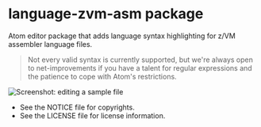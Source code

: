 # language-zvm-asm package

Atom editor package that adds language syntax highlighting for z/VM assembler language files.

> Not every valid syntax is currently supported, but we're always open to net-improvements if you have a talent for regular expressions and the patience to cope with Atom's restrictions.

![Screenshot: editing a sample  file](https://raw.githubusercontent.com/openmainframeproject/atompkg-language-zvm-asm/master/Screenshot.PNG)

* See the NOTICE file for copyrights.
* See the LICENSE file for license information.
